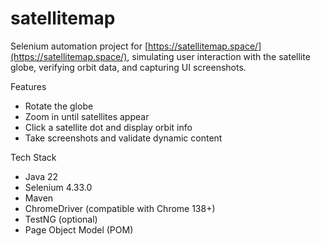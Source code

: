 # satellitemap



Selenium automation project for [https://satellitemap.space/](https://satellitemap.space/), simulating user interaction with the satellite globe, verifying orbit data, and capturing UI screenshots.

 Features
- Rotate the globe
- Zoom in until satellites appear
- Click a satellite dot and display orbit info
- Take screenshots and validate dynamic content

Tech Stack
- Java 22
- Selenium 4.33.0
- Maven
- ChromeDriver (compatible with Chrome 138+)
- TestNG (optional)
- Page Object Model (POM)


